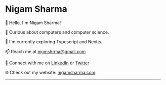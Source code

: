 # Nigam Sharma

👋 Hello, I'm Nigam Sharma!

🚀 Curious about computers and computer science.

🌱 I'm currently exploring Typescript and Nextjs.

📫 Reach me at nigmshrma@gmail.com

🔗 Connect with me on [LinkedIn](https://www.linkedin.com/in/nigam-sharma) or [Twitter](https://twitter.com/nigamsharma_)

🌐 Check out my website: [nigamsharma.com](https://nigamsharma.vercel.app/)

---



